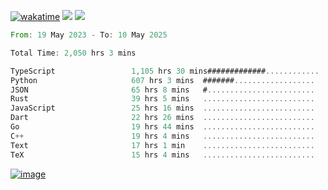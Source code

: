 [![wakatime](https://wakatime.com/badge/user/00eead22-fb14-4dd0-ab8a-3625cafbd50d.svg)](https://wakatime.com/@00eead22-fb14-4dd0-ab8a-3625cafbd50d)
![](https://komarev.com/ghpvc/?username=flatypus)
![](https://pixel.flatypus.me/flatypus?type=tracker)
<!--START_SECTION:waka-->

```rust
From: 19 May 2023 - To: 10 May 2025

Total Time: 2,050 hrs 3 mins

TypeScript                 1,105 hrs 30 mins#############............   53.62 %
Python                     607 hrs 3 mins  #######..................   29.44 %
JSON                       65 hrs 8 mins   #........................   03.16 %
Rust                       39 hrs 5 mins   .........................   01.90 %
JavaScript                 25 hrs 16 mins  .........................   01.23 %
Dart                       22 hrs 26 mins  .........................   01.09 %
Go                         19 hrs 44 mins  .........................   00.96 %
C++                        19 hrs 4 mins   .........................   00.93 %
Text                       17 hrs 1 min    .........................   00.83 %
TeX                        15 hrs 4 mins   .........................   00.73 %
```

<!--END_SECTION:waka-->
[<img alt="image" src="https://github.com/flatypus/flatypus/assets/68029599/0a302dc1-501c-43a0-ae8d-37ec4817f3bd">](https://flatypus.me)


